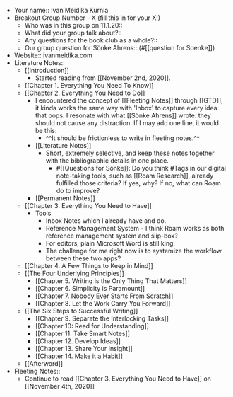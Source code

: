- Your name:: Ivan Meidika Kurnia
- Breakout Group Number - X
(fill this in for your X!)
    - Who was in this group on 11.1.20::
    - What did your group talk about?::
    - Any questions for the book club as a whole?::
    - Our group question for Sönke Ahrens::
(#[[question for Soenke]])
- Website:: ivanmeidika.com
- Literature Notes::
    - [[Introduction]]
        - Started reading from [[November 2nd, 2020]].
    - [[Chapter 1. Everything You Need To Know]]
    - [[Chapter 2. Everything You Need to Do]]
        - I encountered the concept of [[Fleeting Notes]] through [[GTD]], it kinda works the same way with 'Inbox' to capture every idea that pops. I resonate with what [[Sönke Ahrens]] wrote: they should not cause any distraction. If I may add one line, it would be this:
            - ^^It should be frictionless to write in fleeting notes.^^
        - [[Literature Notes]]
            - Short, extremely selective, and keep these notes together with the bibliographic details in one place.
                - #[[Questions for Sönke]]: Do you think #Tags in our digital note-taking tools, such as [[Roam Research]], already fulfilled those criteria? If yes, why? If no, what can Roam do to improve?
        - [[Permanent Notes]]
    - [[Chapter 3. Everything You Need to Have]]
        - Tools
            - Inbox Notes which I already have and do.
            - Reference Management System - I think Roam works as both reference management system and slip-box?
            - For editors, plain Microsoft Word is still king.
            - The challenge for me right now is to systemize the workflow between these two apps?
    - [[Chapter 4. A Few Things to Keep in Mind]]
    - [[The Four Underlying Principles]]
        - [[Chapter 5. Writing is the Only Thing That Matters]]
        - [[Chapter 6. Simplicity is Paramount]]
        - [[Chapter 7. Nobody Ever Starts From Scratch]]
        - [[Chapter 8. Let the Work Carry You Forward]]
    - [[The Six Steps to Successful Writing]]
        - [[Chapter 9. Separate the Interlocking Tasks]]
        - [[Chapter 10: Read for Understanding]]
        - [[Chapter 11. Take Smart Notes]]
        - [[Chapter 12. Develop Ideas]]  
        - [[Chapter 13. Share Your Insight]]
        - [[Chapter 14. Make it a Habit]]
    - [[Afterword]]
- Fleeting Notes:: 
    - Continue to read [[Chapter 3. Everything You Need to Have]] on [[November 4th, 2020]]
